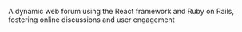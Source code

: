 A dynamic web forum using the React framework and Ruby on Rails, fostering online discussions and user engagement
